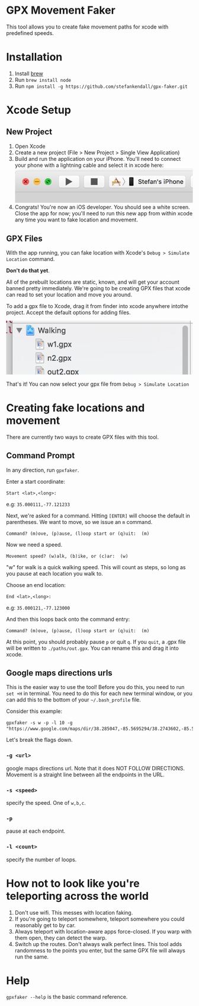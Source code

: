 # GPX Movement Faker

This tool allows you to create fake movement paths for xcode with predefined speeds. 

# Installation

1. Install [brew](http://brew.sh/)
1. Run `brew install node`
1. Run `npm install -g https://github.com/stefankendall/gpx-faker.git`

# Xcode Setup

## New Project

1. Open Xcode
1. Create a new project (File > New Project > Single View Application)
1. Build and run the application on your iPhone. You'll need to connect your phone with a lightning cable and select it in xcode here:
![xcode](docs/xcode1.png)
1. Congrats! You're now an iOS developer. You should see a white screen. Close the app for now; you'll need to run this new app from within xcode any time you want to fake location and movement.

## GPX Files

With the app running, you can fake location with Xcode's `Debug > Simulate Location` command. 

**Don't do that yet**. 

All of the prebuilt locations are static, known, and will get your account banned pretty immediately. We're going to be creating GPX files that xcode can read to set your location and move you around.
 
To add a gpx file to Xcode, drag it from finder into xcode anywhere intothe project. Accept the default options for adding files.

![xcode](docs/xcode2.png)

That's it! You can now select your gpx file from `Debug > Simulate Location`

# Creating fake locations and movement

There are currently two ways to create GPX files with this tool.

## Command Prompt

In any direction, run `gpxfaker`.

Enter a start coordinate:
    
    Start <lat>,<long>:
      
e.g: `35.000111,-77.121233`

Next, we're asked for a command. Hitting `[ENTER]` will choose the default in parentheses. We want to move, so we issue an `m` command.

    Command? (m)ove, (p)ause, (l)oop start or (q)uit:  (m)
   
Now we need a speed.

    Movement speed? (w)alk, (b)ike, or (c)ar:  (w) 
    
"w" for walk is a quick walking speed. This will count as steps, so long as you pause at each location you walk to. 
    
Choose an end location:

    End <lat>,<long>:
      
e.g: `35.000121,-77.123000`   

And then this loops back onto the command entry:

    Command? (m)ove, (p)ause, (l)oop start or (q)uit:  (m)
     
At this point, you should probably pause `p` or quit `q`. If you `quit`, a .gpx file will be written to `./paths/out.gpx`. You can rename this and drag it into xcode.
 
## Google maps directions urls 

This is the easier way to use the tool! Before you do this, you need to run `set +H` in terminal. You need to do this for each new terminal window, or you can add this to the bottom of your `~/.bash_profile` file.

Consider this example:

    gpxfaker -s w -p -l 10 -g "https://www.google.com/maps/dir/38.285047,-85.5695294/38.2743602,-85.5640632/38.2790561,-85.5480772/38.2911994,-85.5530793/38.2858161,-85.5693747/@38.2822743,-85.5561218,14.74z/data=!4m2!4m1!3e0"

Let's break the flags down.
### `-g <url>` 

google maps directions url. Note that it does NOT FOLLOW DIRECTIONS. Movement is a straight line between all the endpoints in the URL.
   
   
### `-s <speed>`
specify the speed. One of `w,b,c`.

### `-p`
pause at each endpoint.

### `-l <count>`
specify the number of loops.
 
# How not to look like you're teleporting across the world

1. Don't use wifi. This messes with location faking.
1. If you're going to teleport somewhere, teleport somewhere you could reasonably get to by car. 
1. Always teleport with location-aware apps force-closed. If you warp with them open, they can detect the warp.
1. Switch up the routes. Don't always walk perfect lines. This tool adds randomness to the points you enter, but the same GPX file will always run the same.

# Help

`gpxfaker --help` is the basic command reference. 
